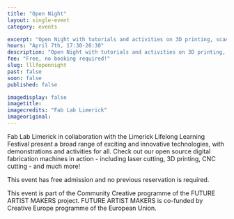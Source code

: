 ```yaml
---
title: "Open Night"
layout: single-event
category: events

excerpt: "Open Night with tutorials and activities on 3D printing, scanning and laser cutting, from 5:30pm"
hours: "April 7th, 17:30-20:30"
description: "Open Night with tutorials and activities on 3D printing, scanning and laser cutting"
fee: "Free, no booking required!"
slug: lllfopennight
past: false
soon: false
published: false

imagedisplay: false
imagetitle:
imagecredits: "Fab Lab Limerick"
imageoriginal:
---
```


Fab Lab Limerick in collaboration with the Limerick Lifelong Learning Festival present a broad range of exciting and innovative technologies, with demonstrations and activities for all. Check out our open source digital fabrication machines in action - including laser cutting, 3D printing, CNC cutting - and much more!

This event has free admission and no previous reservation is required.


This event is part of the Community Creative programme of the FUTURE ARTIST MAKERS project. FUTURE ARTIST MAKERS is co-funded by Creative Europe programme of the European Union.
